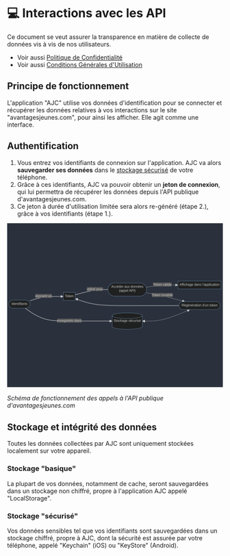 # 💻 Interactions avec les API

Ce document se veut assurer la transparence en matière de collecte de données vis à vis de nos utilisateurs.

- Voir aussi [Politique de Confidentialité](https://avantagesjeunesconnect.camarm.fr/privacy)
- Voir aussi [Conditions Générales d'Utilisation](https://avantagesjeunesconnect.camarm.fr/cgu)

## Principe de fonctionnement

L'application "AJC" utilise vos données d'identification pour se connecter et récupérer les données relatives à vos interactions sur le site "avantagesjeunes.com", pour ainsi les afficher. Elle agit comme une interface.

## Authentification

1. Vous entrez vos identifiants de connexion sur l'application. AJC va alors **sauvegarder ses données** dans le [stockage sécurisé](#stockage-sécurisé) de votre téléphone.
2. Grâce à ces identifiants, AJC va pouvoir obtenir un **jeton de connexion**, qui lui permettra de récupérer les données depuis l'API publique d'avantagesjeunes.com.
3. Ce jeton à durée d'utilisation limitée sera alors re-généré (étape 2.), grâce à vos identifiants (étape 1.).

<img alt="schema.png" src="https://github.com/camarm-dev/bfc-avantagesjeunes-mobile/blob/main/.github/schema.png?raw=true"/>

_Schéma de fonctionnement des appels à l'API publique d'avantagesjeunes.com_

## Stockage et intégrité des données

Toutes les données collectées par AJC sont uniquement stockées localement sur votre appareil.

### Stockage "basique"

La plupart de vos données, notamment de cache, seront sauvegardées dans un stockage non chiffré, propre à l'application AJC appelé "LocalStorage".

### Stockage "sécurisé"

Vos données sensibles tel que vos identifiants sont sauvegardées dans un stockage chiffré, propre à AJC, dont la sécurité est assurée par votre téléphone, appelé "Keychain" (iOS) ou "KeyStore" (Android). 

